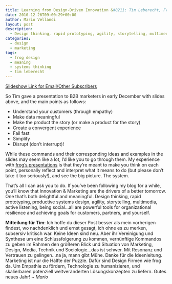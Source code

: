 ```yaml
---
title: Learning from Design-Driven Innovation &#8211; Tim Leberecht, Frog Design
date: 2010-12-26T09:00:29+00:00
author: Mario Vellandi
layout: post
description:
  - Design thinking, rapid prototyping, agility, storytelling, multimedia, active listening, being social...all are powerful tools for organizational resilience
categories:
  - design
  - marketing
tags:
  - frog design
  - meaning
  - systems thinking
  - tim leberecht
---
```

[Slideshow Link for Email/Other Subscribers](http://www.slideshare.net/frogdesign/what-b2b-marketers-can-learn-from-designdriven-innovation)

So Tim gave a presentation to B2B marketers in early December with slides above, and the main points as follows:

  * Understand your customers (through empathy)
  * Make data meaningful
  * Make the product the story (or make a product for the story)
  * Create a convergent experience
  * Fail fast
  * Simplify
  * Disrupt (don&#8217;t interrupt)!

While these commands and their corresponding ideas and examples in the slides may seem like a lot, I&#8217;d like you to go through them. My experience with [frog&#8217;s presentations](http://www.slideshare.net/frogdesign) is that they&#8217;re meant to make you think on each point, personally reflect and interpret what it means to do (but please don&#8217;t take it too seriously!), and see the big picture. The system.

That&#8217;s all I can ask you to do. If you&#8217;ve been following my blog for a while, you&#8217;ll know that Innovation & Marketing are the drivers of a better tomorrow. One that&#8217;s both delightful and meaningful. Design thinking, rapid prototyping, productive systems design, agility, storytelling, multimedia, active listening, being social&#8230;all are powerful tools for organizational resilience and achieving goals for customers, partners, and yourself.

**Mitteilung für Tim**: Ich hoffe du dieser Post besser als mein vorherigen findest, wo nachdenklich und ernst gesagt, ich ohne es zu merken, subsersiv kritisch war. Keine Ideen sind neu. Aber ihr Vereinigung und Synthese um eine Schlussfolgerung zu kommen, vernünftige Kommandos zu geben im Rahmen den größeren Blick und Situation von Marketing, Design, Media, Technik und Sociologie&#8230;das ist schwer. Mit Resonanz und Vertrauen zu gelingen&#8230;na ja, mann gibt Mühe. Danke für die Ideenleitung. Marketing ist nur die Hälfte der Puzzle. Dafür sind Design Firmen wie frog da. Um Empathie zu fördern, Technologie zu humanizieren, und skalierbaren potenziell weltveränderten Lösungskonzepten zu liefern. Gutes neues Jahr! _~ Mario_
